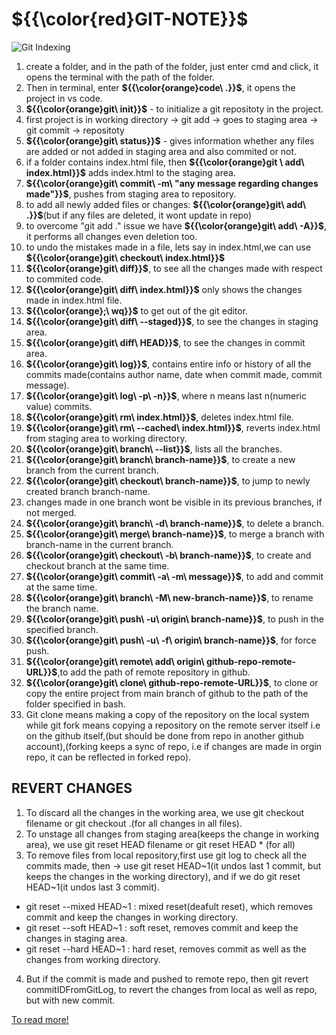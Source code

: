 # ${{\color{red}GIT-NOTE}}$
![Git Indexing](https://static.javatpoint.com/tutorial/git/images/git-index.png)
1. create a folder, and in the path of the folder, just enter cmd and click, it opens the terminal with the path of the folder.
2. Then in terminal, enter **${{\color{orange}code\ .}}$**, it opens the project in vs code.
3. **${{\color{orange}git\ init}}$** - to initialize a git repositoty in the project.
4. first project is in working directory -> git add -> goes to staging area -> git commit -> repositoty
5. **${{\color{orange}git\ status}}$** - gives information whether any files are added or not added in staging area and also commited or not.
6. if a folder contains index.html file, then **${{\color{orange}git \ add\ index.html}}$** adds index.html to the staging area.
7. **${{\color{orange}git\ commit\ -m\ "any message regarding changes made"}}$**, pushes from staging area to repository.
8. to add all newly added files or changes: **${{\color{orange}git\ add\ .}}$**(but if any files are deleted, it wont update in repo)
9. to overcome "git add ." issue we have **${{\color{orange}git\ add\ -A}}$**, it performs all changes even deletion too.
10. to undo the mistakes made in a file, lets say in index.html,we can use **${{\color{orange}git\ checkout\ index.html}}$**
11. **${{\color{orange}git\ diff}}$**, to see all the changes made with respect to commited code.
12. **${{\color{orange}git\ diff\ index.html}}$** only shows the changes made in index.html file.
13. **${{\color{orange};\ wq}}$** to get out of the git editor.
14. **${{\color{orange}git\ diff\ --staged}}$**, to see the changes in staging area.
15. **${{\color{orange}git\ diff\ HEAD}}$**, to see the changes in commit area.
16. **${{\color{orange}git\ log}}$**, contains entire info or history of all the commits made(contains author name, date when commit made, commit message).
17. **${{\color{orange}git\ log\ -p\ -n}}$**, where n means last n(numeric value) commits.
18. **${{\color{orange}git\ rm\ index.html}}$**, deletes index.html file.
19. **${{\color{orange}git\ rm\ --cached\ index.html}}$**, reverts index.html from staging area to working directory.
20. **${{\color{orange}git\ branch\ --list}}$**, lists all the branches.
21. **${{\color{orange}git\ branch\ branch-name}}$**, to create a new branch from the current branch.
22. **${{\color{orange}git\ checkout\ branch-name}}$**, to jump to newly created branch branch-name.
23. changes made in one branch wont be visible in its previous branches, if not merged.
24. **${{\color{orange}git\ branch\ -d\ branch-name}}$**, to delete a branch.
25. **${{\color{orange}git\ merge\ branch-name}}$**, to merge a branch with branch-name in the current branch.
26. **${{\color{orange}git\ checkout\ -b\ branch-name}}$**, to create and checkout branch at the same time.
27. **${{\color{orange}git\ commit\ -a\ -m\ message}}$**, to add and commit at the same time.
28. **${{\color{orange}git\ branch\ -M\ new-branch-name}}$**, to rename the branch name.
29. **${{\color{orange}git\ push\ -u\ origin\ branch-name}}$**, to push in the specified branch.
30. **${{\color{orange}git\ push\ -u\ -f\ origin\ branch-name}}$**, for force push.
31. **${{\color{orange}git\ remote\ add\ origin\ github-repo-remote-URL}}$**,to add the path of remote repository in github.
32. **${{\color{orange}git\ clone\ github-repo-remote-URL}}$**, to clone or copy the entire project from main branch of github to the path of the folder specified in bash. 
33. Git clone means making a copy of the repository on the local system while git fork means copying a repository on the remote server itself i.e on the github itself,(but should be done from repo in another github account),(forking keeps a sync of repo, i.e if changes are made in orgin repo, it can be reflected in forked repo). 

## REVERT CHANGES
1. To discard all the changes in the working area, we use git checkout filename or git checkout .(for all changes in all files).
2. To unstage all changes from staging area(keeps the change in working area), we use git reset HEAD filename or git reset HEAD * (for all)
3. To remove files from local repository,first use git log to check all the commits made, then -> use git reset HEAD~1(it undos last 1 commit, but keeps the changes in the working directory), and if we do git reset HEAD~1(it undos last 3 commit).
  * git reset --mixed HEAD~1 :  mixed reset(deafult reset), which removes commit and keep the changes in working directory.
  * git reset --soft HEAD~1 :  soft reset, removes commit and keep the changes in staging area.
  * git reset --hard HEAD~1 :  hard reset, removes commit as well as the changes from working directory.
4. But if the commit is made and pushed to remote repo, then git revert commitIDFromGitLog, to revert the changes from local as well as repo, but with new commit.

[To read more!](https://www.javatpoint.com/git)

